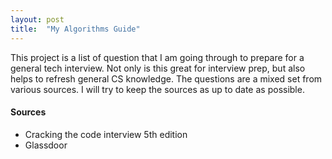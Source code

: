 ```yaml
---
layout: post
title:  "My Algorithms Guide"
---
```

This project is a list of question that I am going through to prepare for a 
general tech interview. Not only is this great for interview prep, but also
helps to refresh general CS knowledge. The questions are a mixed set from various sources.
I will try to keep the sources as up to date as possible. 

#### Sources
* Cracking the code interview 5th edition 
* Glassdoor

